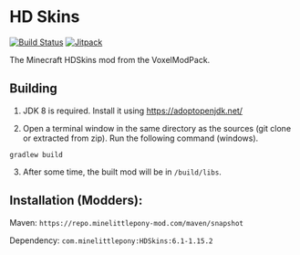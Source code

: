 HD Skins
========

[![Build Status](https://travis-ci.org/MineLittlePony/HDSkins.svg?branch=master)](https://travis-ci.org/MineLittlePony/HDSkins)
[![Jitpack](https://jitpack.io/v/MineLittlePony/HDSkins.svg)](https://jitpack.io/#MineLittlePony/HDSkins)


The Minecraft HDSkins mod from the VoxelModPack.

## Building

1. JDK 8 is required. Install it using https://adoptopenjdk.net/

2. Open a terminal window in the same directory as the sources (git clone or extracted from zip). Run the following command (windows).

```
gradlew build
```

3. After some time, the built mod will be in `/build/libs`.

## Installation (Modders):

Maven: `https://repo.minelittlepony-mod.com/maven/snapshot`

Dependency: `com.minelittlepony:HDSkins:6.1-1.15.2`
